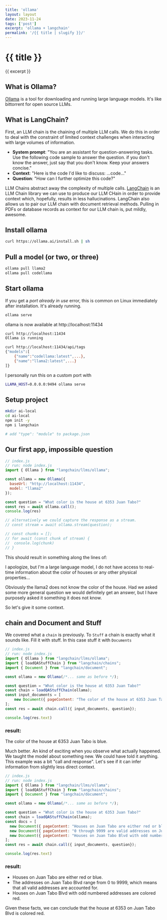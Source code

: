 ```yaml
---
title: 'ollama'
layout: layout
date: 2023-11-24
tags: ['post']
excerpt: 'ollama + langchain'
permalink: '/{{ title | slugify }}/'
---
```


<hgroup>
	<h1>{{ title }}</h1>
	<p>{{ excerpt }}</p>
</hgroup>

## What is Ollama?
[Ollama](https://ollama.ai/) is a tool for downloading and running large language models.  It's like bittorrent for open source LLMs.

## What is LangChain?
First, an LLM chain is the chaining of multiple LLM calls. We do this in order to deal with the constraint of limited context challenges when interacting with large volumes of information.

* **System prompt**: "You are an assistant for question-answering tasks.  Use the following code sample to answer the question.  if you don't know the answer, just say that you don't know. Keep your answers concise."
* **Context**: "Here is the code I'd like to discuss: ...code..."
* **Question**: "How can I further optimize this code?"

LLM Chains abstract away the complexity of multiple calls.  [LangChain](https://www.langchain.com/) is an LLM Chain library we can use to produce our LLM CHain in order to provide context which, hopefully, results in less hallucinations.  LangChain also allows us to pair our LLM chain with document retrieval methods.  Pulling in PDFs or database records as context for our LLM chain is, put mildly, awesome.



## Install ollama

```bash
curl https://ollama.ai/install.sh | sh
```

## Pull a model (or two, or three)
```bash
ollama pull llama2
ollama pull codellama
```


## Start ollama

If you get a *port already in use* error, this is common on Linux immediately after installation.  It's already running.

```bash
ollama serve
```

ollama is now available at http://localhost:11434

```bash
curl http://localhost:11434
Ollama is running

curl http://localhost:11434/api/tags
{"models":[
	{"name":"codellama:latest",...},
	{"name":"llama2:latest",...}
]}
```

I personally run this on a custom port with
```bash
LLAMA_HOST=0.0.0.0:9494 ollama serve
```

## Setup project

```bash
mkdir ai-local
cd ai-local
npm init -y
npm i langchain

# add "type": "module" to package.json

```


## Our first app, impossible question

```js
// index.js
// run: node index.js
import { Ollama } from "langchain/llms/ollama";

const ollama = new Ollama({
  baseUrl: "http://localhost:11434",
  model: "llama2"
});

const question = "What color is the house at 6353 Juan Tabo?"
const res = await ollama.call();
console.log(res)

// alternatively we could capture the response as a stream.
// const stream = await ollama.stream(question);

// const chunks = [];
// for await (const chunk of stream) {
// 	console.log(chunk)
// }
```

This should result in something along the lines of:

<div class="ui ignored info message">

I apologize, but I'm a large language model, I do not have access to real-time
information about the color of houses or any other physical properties...

</div>
Obviously the llama2 does not know the color of the house.  Had we asked some more general question we would definitely get an answer, but I have purposely asked it something it does not know.

So let's give it some context.

## chain and Document and Stuff

We covered what a `chain` is previously.  To `Stuff` a chain is exactly what it sounds like.  Fill it with stuff.  In this case stuff it with `Documents`

```js
// index.js
// run: node index.js
import { Ollama } from "langchain/llms/ollama";
import { loadQAStuffChain } from "langchain/chains";
import { Document } from "langchain/document";

const ollama = new Ollama(/*... same as before */);

const question = "What color is the house at 6353 Juan Tabo?"
const chain = loadQAStuffChain(ollama);
const input_documents = [
	new Document({ pageContent: "The color of the house at 6353 Juan Tabo is blue" })
];
const res = await chain.call({ input_documents, question});

console.log(res.text)
```
### result:

<div class="ui ignored info message">
The color of the house at 6353 Juan Tabo is blue.
</div>

Much better.  An kind of exciting when you observe what actually happened.  We taught the model about something new.  We could have told it anything.  This example was a bit "call and response".  Let's see if it can infer information from slightly less direct context.

```js
// index.js
// run: node index.js
import { Ollama } from "langchain/llms/ollama";
import { loadQAStuffChain } from "langchain/chains";
import { Document } from "langchain/document";

const ollama = new Ollama(/*... same as before */);

const question = "What color is the house at 6353 Juan Tabo?"
const chain = loadQAStuffChain(ollama);
const docs = [
  new Document({ pageContent: "Houses on Juan Tabo are either red or blue" }),
  new Document({ pageContent: "0 through 9999 are valid addresses on Juan Tabo Blvd" }),
  new Document({ pageContent: "Houses on Juan Tabo Blvd with odd numbered addresses are red" }),
];
const res = await chain.call({ input_documents, question});

console.log(res.text)
```
### result:

<div class="ui ignored info message">

* Houses on Juan Tabo are either red or blue.
* The addresses on Juan Tabo Blvd range from 0 to 9999, which means that all valid addresses are accounted for.
* Houses on Juan Tabo Blvd with odd numbered addresses are colored red.

Given these facts, we can conclude that the house at 6353 on Juan Tabo Blvd is colored red.

</div>

